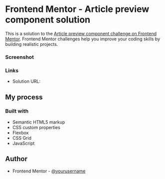 # Frontend Mentor - Article preview component solution

This is a solution to the [Article preview component challenge on Frontend Mentor](https://www.frontendmentor.io/challenges/article-preview-component-dYBN_pYFT). Frontend Mentor challenges help you improve your coding skills by building realistic projects.

### Screenshot

### Links

- Solution URL: 

## My process

### Built with

- Semantic HTML5 markup
- CSS custom properties
- Flexbox
- CSS Grid
- JavaScript

## Author

- Frontend Mentor - [@yourusername](https://www.frontendmentor.io/profile/yourusername)